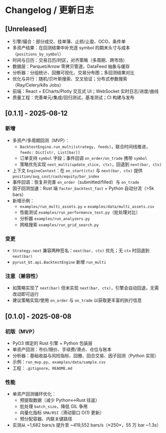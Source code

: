 # Changelog / 更新日志

## [Unreleased]
- 引擎/撮合：部分成交、挂单簿、止损/止盈、OCO、条件单
- 多资产结果：在回测结果中补充逐 symbol 的期末头寸与成本（`positions_by_symbol`）
- 时间与日历：交易日历/时区，对齐策略（多周期、跨市场）
- 数据层：Parquet/Arrow 零拷贝管道，DataFeed 抽象与缓存
- 分析器：分组统计、回撤可视化、交易分布图；多回测结果对比
- 优化与并行：随机/贝叶斯搜索、交叉验证；分布式参数搜索（Ray/Celery/k8s Jobs）
- 前端：React + ECharts/Plotly 交互式 UI；WebSocket 实时日志/进度/曲线
- 质量工程：完善单元/集成/回归测试，基准测试；CI 构建与发布

## [0.1.1] - 2025-08-12
### 新增
- 多资产/多周期回测（MVP）：
  - `BacktestEngine.run_multi(strategy, feeds)`，联合时间线推进，`feeds: Dict[str, List[bar]]`
  - 订单支持 `symbol` 字段；事件回调 `on_order/on_trade` 携带 `symbol`
  - 策略优先实现 `next_multi(update_slice, ctx)`，回退到 `next(bar, ctx)`
- 上下文 `EngineContext`：在 `on_start(ctx)` 与 `next(bar, ctx)` 提供 `position/avg_cost/cash/equity/bar_index`
- 事件回调：恢复并完善 `on_order`（submitted/filled）与 `on_trade`
- 因子回测加速：Rust 端 `factor_backtest_fast` + Python 自动分流（>5k bars）
- 新增示例：
  - `examples/run_multi_assets.py` + `examples/data/multi_assets.csv`
  - 性能测试 `examples/run_performance_test.py`（批处理对比）
  - 分析器 `examples/run_analyzers.py`
  - 网格搜索 `examples/run_grid_search.py`

### 变更
- `Strategy.next` 兼容两种签名：`next(bar, ctx)` 优先；无 `ctx` 时回退到 `next(bar)`
- `pyrust_bt.api.BacktestEngine` 新增 `run_multi`

### 注意（兼容性）
- 如策略实现了 `next(bar)` 但未实现 `next(bar, ctx)`，引擎会自动回退，无需改动即可运行
- 建议策略实现/使用 `on_order` 与 `on_trade` 以获取更丰富的执行信息


## [0.1.0] - 2025-08-08

### 初版（MVP）
- PyO3 绑定的 Rust 引擎 + Python 包装层
- 单资产回测：市价/限价、手续费/滑点、仓位与账本
- 分析器：基础收益与风险指标、回撤、回合交易、因子回测（Python 实现）
- 示例：`run_mvp.py`、`examples/data/sample.csv`
- 工程：`.gitignore`、`README.md`

### 性能
- 单资产回测循环优化：
  - 预提取数据（减少 Python↔Rust 往返）
  - 批处理 `batch_size`，降低 GIL 争用
  - 向量化指标 `SMA/RSI`（滑动窗口 O(1) 更新）
  - 预分配容器、内联关键路径
- 实测从 ~1,682 bars/s 提升至 ~419,552 bars/s（≈250×，55 万 bar ~1.3s）

